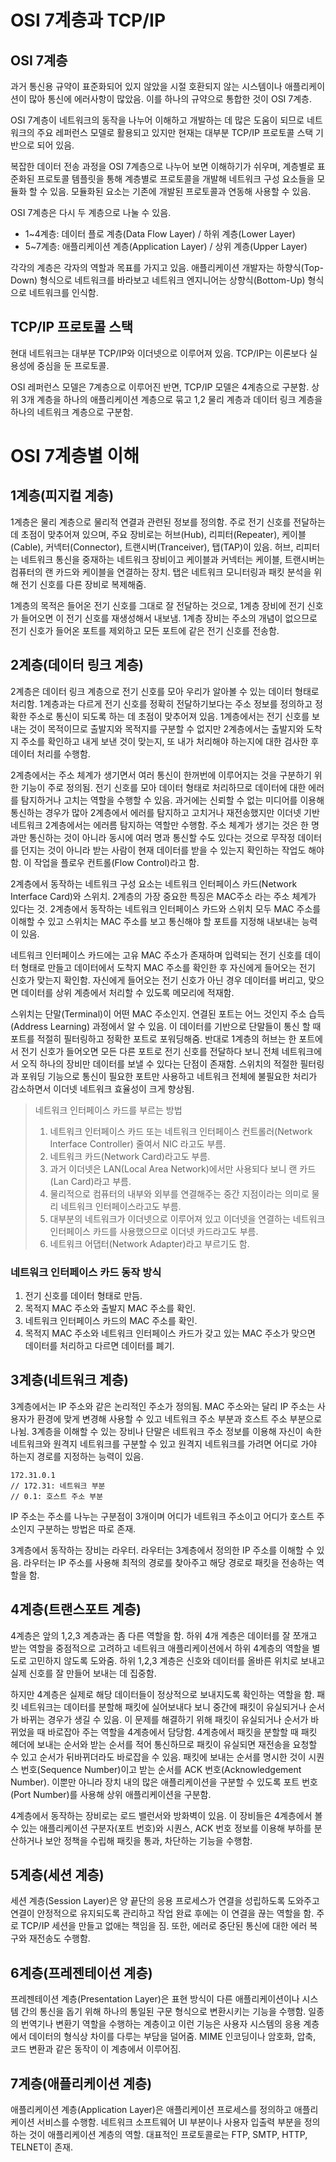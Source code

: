 # OSI 7계층과 TCP/IP

## OSI 7계층

과거 통신용 규약이 표준화되어 있지 않았을 시절 호환되지 않는 시스템이나 애플리케이션이 많아 통신에 에러사항이 많았음. 이를 하나의 규약으로 통합한 것이 OSI 7계층.

OSI 7계층이 네트워크의 동작을 나누어 이해하고 개발하는 데 많은 도움이 되므로 네트워크의 주요 레퍼런스 모델로 활용되고 있지만 현재는 대부분 TCP/IP 프로토콜 스택 기반으로 되어 있음.

복잡한 데이터 전송 과정을 OSI 7계층으로 나누어 보면 이해하기가 쉬우며, 계층별로 표준화된 프로토콜 템플릿을 통해 계층별로 프로토콜을 개발해 네트워크 구성 요소들을 모듈화 할 수 있음. 모듈화된 요소는 기존에 개발된 프로토콜과 연동해 사용할 수 있음.

OSI 7계층은 다시 두 계층으로 나눌 수 있음.

- 1~4계층: 데이터 플로 계층(Data Flow Layer) / 하위 계층(Lower Layer)
- 5~7계층: 애플리케이션 계층(Application Layer) / 상위 계층(Upper Layer)

각각의 계층은 각자의 역할과 목표를 가지고 있음. 애플리케이션 개발자는 하향식(Top-Down) 형식으로 네트워크를 바라보고 네트워크 엔지니어는 상향식(Bottom-Up) 형식으로 네트워크를 인식함.

## TCP/IP 프로토콜 스택

현대 네트워크는 대부분 TCP/IP와 이더넷으로 이루어져 있음. TCP/IP는 이론보다 실용성에 중심을 둔 프로토콜.

OSI 레퍼런스 모델은 7계층으로 이루어진 반면, TCP/IP 모델은 4계층으로 구분함. 상위 3개 계층을 하나의 애플리케이션 계층으로 묶고 1,2 물리 계층과 데이터 링크 계층을 하나의 네트워크 계층으로 구분함.

# OSI 7계층별 이해

## 1계층(피지컬 계층)

1계층은 물리 계층으로 물리적 연결과 관련된 정보를 정의함. 주로 전기 신호를 전달하는 데 초점이 맞추어져 있으며, 주요 장비로는 허브(Hub), 리피터(Repeater), 케이블(Cable), 커넥터(Connector), 트랜시버(Tranceiver), 탭(TAP)이 있음. 허브, 리피터는 네트워크 통신을 중재하는 네트워크 장비이고 케이블과 커넥터는 케이블, 트랜시버는 컴퓨터의 랜 카드와 케이블을 연결하는 장치. 탭은 네트워크 모니터링과 패킷 분석을 위해 전기 신호를 다른 장비로 복제해줌.

1계층의 목적은 들어온 전기 신호를 그대로 잘 전달하는 것으로, 1계층 장비에 전기 신호가 들어오면 이 전기 신호를 재생성해서 내보냄. 1계층 장비는 주소의 개념이 없으므로 전기 신호가 들어온 포트를 제외하고 모든 포트에 같은 전기 신호를 전송함.

## 2계층(데이터 링크 계층)

2계층은 데이터 링크 계층으로 전기 신호를 모아 우리가 알아볼 수 있는 데이터 형태로 처리함. 1계층과는 다르게 전기 신호를 정확히 전달하기보다는 주소 정보를 정의하고 정확한 주소로 통신이 되도록 하는 데 초점이 맞추어져 있음. 1계층에서는 전기 신호를 보내는 것이 목적이므로 출발지와 목적지를 구분할 수 없지만 2계층에서는 출발지와 도착지 주소를 확인하고 내게 보낸 것이 맞는지, 또 내가 처리해야 하는지에 대한 검사한 후 데이터 처리를 수행함.

2계층에서는 주소 체계가 생기면서 여러 통신이 한꺼번에 이루어지는 것을 구분하기 위한 기능이 주로 정의됨. 전기 신호를 모아 데이터 형태로 처리하므로 데이터에 대한 에러를 탐지하거나 고치는 역할을 수행할 수 있음. 과거에는 신뢰할 수 없는 미디어를 이용해 통신하는 경우가 많아 2계층에서 에러를 탐지하고 고치거나 재전송했지만 이더넷 기반 네트워크 2계층에서는 에러름 탐지하는 역할만 수행함. 주소 체계가 생기는 것은 한 명과만 통신하는 것이 아니라 동시에 여러 명과 통신할 수도 있다는 것으로 무작정 데이터를 던지는 것이 아니라 받는 사람이 현재 데이터를 받을 수 있는지 확인하는 작업도 해야 함. 이 작업을 플로우 컨트롤(Flow Control)라고 함.

2계층에서 동작하는 네트워크 구성 요소는 네트워크 인터페이스 카드(Network Interface Card)와 스위치. 2계층의 가장 중요한 특징은 MAC주소 라는 주소 체계가 있다는 것. 2계층에서 동작하는 네트워크 인터페이스 카드와 스위치 모두 MAC 주소를 이해할 수 있고 스위치는 MAC 주소를 보고 통신해야 할 포트를 지정해 내보내는 능력이 있음.

네트워크 인터페이스 카드에는 고유 MAC 주소가 존재하며 입력되는 전기 신호를 데이터 형태로 만들고 데이터에서 도착지 MAC 주소를 확인한 후 자신에게 들어오는 전기 신호가 맞는지 확인함. 자신에게 들어오는 전기 신호가 아닌 경우 데이터를 버리고, 맞으면 데이터를 상위 계층에서 처리할 수 있도록 메모리에 적재함.

스위치는 단말(Terminal)이 어떤 MAC 주소인지. 연결된 포트는 어느 것인지 주소 습득(Address Learning) 과정에서 알 수 있음. 이 데이터를 기반으로 단말들이 통신 할 때 포트를 적절히 필터링하고 정확한 포트로 포워딩해줌. 반대로 1계층의 허브는 한 포트에서 전기 신호가 들어오면 모든 다른 포트로 전기 신호를 전달하다 보니 전체 네트워크에서 오직 하나의 장비만 데이터를 보낼 수 있다는 단점이 존재함. 스위치의 적절한 필터링과 포워딩 기능으로 통신이 필요한 포트만 사용하고 네트워크 전체에 불필요한 처리가 감소하면서 이더넷 네트워크 효율성이 크게 향상됨.

> 네트워크 인터페이스 카드를 부르는 방법
>
> 1. 네트워크 인터페이스 카드 또는 네트워크 인터페이스 컨트롤러(Network Interface Controller) 줄여서 NIC 라고도 부름.
> 2. 네트워크 카드(Network Card)라고도 부름.
> 3. 과거 이더넷은 LAN(Local Area Network)에서만 사용되다 보니 랜 카드(Lan Card)라고 부름.
> 4. 물리적으로 컴퓨터의 내부와 외부를 연결해주는 중간 지점이라는 의미로 물리 네트워크 인터페이스라고도 부름.
> 5. 대부분의 네트워크가 이더넷으로 이루어져 있고 이더넷을 연결하는 네트워크 인터페이스 카드를 사용했으므로 이더넷 카드라고도 부름.
> 6. 네트워크 어댑터(Network Adapter)라고 부르기도 함.

### 네트워크 인터페이스 카드 동작 방식

1. 전기 신호를 데이터 형태로 만듬.
2. 목적지 MAC 주소와 출발지 MAC 주소를 확인.
3. 네트워크 인터페이스 카드의 MAC 주소를 확인.
4. 목적지 MAC 주소와 네트워크 인터페이스 카드가 갖고 있는 MAC 주소가 맞으면 데이터를 처리하고 다르면 데이터를 폐기.

## 3계층(네트워크 계층)

3계층에서는 IP 주소와 같은 논리적인 주소가 정의됨. MAC 주소와는 달리 IP 주소는 사용자가 환경에 맞게 변경해 사용할 수 있고 네트워크 주소 부분과 호스트 주소 부분으로 나뉨. 3계층을 이해할 수 있는 장비나 단말은 네트워크 주소 정보를 이용해 자신이 속한 네트워크와 원격지 네트워크를 구분할 수 있고 원격지 네트워크를 가려면 어디로 가야 하는지 경로를 지정하는 능력이 있음.

```
172.31.0.1
// 172.31: 네트워크 부분
// 0.1: 호스트 주소 부분
```

IP 주소는 주소를 나누는 구분점이 3개이며 어디가 네트워크 주소이고 어디가 호스트 주소인지 구분하는 방법은 따로 존재.

3계층에서 동작하는 장비는 라우터. 라우터는 3계층에서 정의한 IP 주소를 이해할 수 있음. 라우터는 IP 주소를 사용해 최적의 경로를 찾아주고 해당 경로로 패킷을 전송하는 역할을 함.

## 4계층(트랜스포트 계층)

4계층은 앞의 1,2,3 계층과는 좀 다른 역할을 함. 하위 4개 계층은 데이터를 잘 쪼개고 받는 역할을 중점적으로 고려하고 네트워크 애플리케이션에서 하위 4계층의 역할을 별도로 고민하지 않도록 도와줌. 하위 1,2,3 계층은 신호와 데이터를 올바른 위치로 보내고 실제 신호를 잘 만들어 보내는 데 집중함.

하지만 4계층은 실제로 해당 데이터들이 정상적으로 보내지도록 확인하는 역할을 함. 패킷 네트워크는 데이터를 분할해 패킷에 실어보내다 보니 중간에 패킷이 유실되거나 순서가 바뀌는 경우가 생길 수 있음. 이 문제를 해결하기 위해 패킷이 유실되거나 순서가 바뀌었을 때 바로잡아 주는 역할을 4계층에서 담당함. 4계층에서 패킷을 분할할 때 패킷 헤더에 보내는 순서와 받는 순서를 적어 통신하므로 패킷이 유실되면 재전송을 요청할 수 있고 순서가 뒤바뀌더라도 바로잡을 수 있음. 패킷에 보내는 순서를 명시한 것이 시퀀스 번호(Sequence Number)이고 받는 순서를 ACK 번호(Acknowledgement Number). 이뿐만 아니라 장치 내의 많은 애플리케이션을 구분할 수 있도록 포트 번호(Port Number)를 사용해 상위 애플리케이션을 구분함.

4계층에서 동작하는 장비로는 로드 밸런서와 방화벽이 있음. 이 장비들은 4계층에서 볼 수 있는 애플리케이션 구분자(포트 번호)와 시퀀스, ACK 번호 정보를 이용해 부하를 분산하거나 보안 정책을 수립해 패킷을 통과, 차단하는 기능을 수행함.

## 5계층(세션 계층)

세션 계층(Session Layer)은 양 끝단의 응용 프로세스가 연결을 성립하도록 도와주고 연결이 안정적으로 유지되도록 관리하고 작업 완료 후에는 이 연결을 끊는 역할을 함. 주로 TCP/IP 세션을 만들고 없애는 책임을 짐. 또한, 에러로 중단된 통신에 대한 에러 복구와 재전송도 수행함.

## 6계층(프레젠테이션 계층)

프레젠테이션 계층(Presentation Layer)은 표현 방식이 다른 애플리케이션이나 시스템 간의 통신을 돕기 위해 하나의 통일된 구문 형식으로 변환시키는 기능을 수행함. 일종의 번역기나 변환기 역할을 수행하는 계층이고 이런 기능은 사용자 시스템의 응용 계층에서 데이터의 형식상 차이를 다루는 부담을 덜어줌. MIME 인코딩이나 암호화, 압축, 코드 변환과 같은 동작이 이 계층에서 이루어짐.

## 7계층(애플리케이션 계층)

애플리케이션 계층(Application Layer)은 애플리케이션 프로세스를 정의하고 애플리케이션 서비스를 수행함. 네트워크 소프트웨어 UI 부분이나 사용자 입출력 부분을 정의하는 것이 애플리케이션 계층의 역할. 대표적인 프로토콜로는 FTP, SMTP, HTTP, TELNET이 존재.
